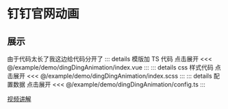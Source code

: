 # 钉钉官网动画

## 展示

<script setup>
import demo from "./index.vue"
</script>

<demo></demo>

由于代码太长了我这边给代码分开了
::: details 模版加 TS 代码 点击展开
<<< @/example/demo/dingDingAnimation/index.vue
:::
::: details css 样式代码 点击展开
<<< @/example/demo/dingDingAnimation/index.scss
:::
::: details 配置数据 点击展开
<<< @/example/demo/dingDingAnimation/config.ts
:::

[视频讲解](https://www.douyin.com/video/7232224120665132348)
